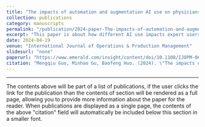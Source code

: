 ```yaml
---
title: "The impacts of automation and augmentation AI use on physicians’ performance: an ambidextrous perspective"
collection: publications
category: manuscripts
permalink: "/publication/2024-paper-The-impacts-of-automation-and-augmentation-AI-use-on-physicians-performance-an-ambidextrous-perspective-number-1"
excerpt: "This paper is about how different AI use impacts expert users' performance (like innovation and production)"
date: 2024-04-19
venue: "International Journal of Operations & Production Management"
slidesurl: "none"
paperurl: "https://www.emerald.com/insight/content/doi/10.1108/IJOPM-06-2023-0509/full/html"
citation: "Mengqiu Guo, Minhao Gu, Baofeng Huo. (2024). \"The impacts of automation and augmentation AI use on physicians’ performance: an ambidextrous perspective.\" <i>International Journal of Operations & Production Management </i>. ahead-of-print."
---
```


---

The contents above will be part of a list of publications, if the user clicks the link for the publication than the contents of section will be rendered as a full page, allowing you to provide more information about the paper for the reader. When publications are displayed as a single page, the contents of the above "citation" field will automatically be included below this section in a smaller font.
